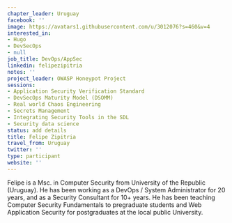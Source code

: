 ```yaml
---
chapter_leader: Uruguay
facebook: ''
image: https://avatars1.githubusercontent.com/u/3012076?s=460&v=4
interested_in:
- Hugo
- DevSecOps
- null
job_title: DevOps/AppSec
linkedin: felipezipitria
notes: ''
project_leader: OWASP Honeypot Project
sessions:
- Application Security Verification Standard
- DevSecOps Maturity Model (DSOMM)
- Real world Chaos Engineering
- Secrets Management
- Integrating Security Tools in the SDL
- Security data science
status: add details
title: Felipe Zipitria
travel_from: Uruguay
twitter: ''
type: participant
website: ''
---
```


Felipe is a Msc. in Computer Security from University of the Republic (Uruguay). He has been working as a DevOps / System Administrator for 20 years, and as a Security Consultant for 10+ years. He has been teaching Computer Security Fundamentals to pregraduate students and Web Application Security for postgraduates at the local public University.